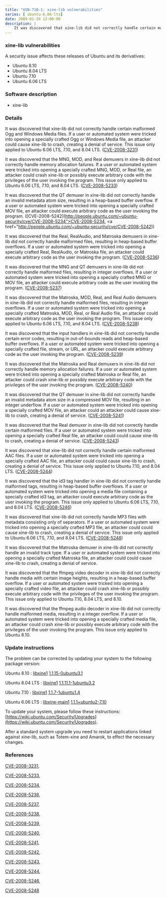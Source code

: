 ```yaml
---
title: "USN-710-1: xine-lib vulnerabilities"
series: [ ubuntu-6.06-lts]
date: 2009-01-26 12:00:00
description: |
    It was discovered that xine-lib did not correctly handle certain malformed Ogg and Windows Media files. If a user or automated system were tricked into opening a specially crafted Ogg or Windows Media file, an attacker could cause xine-lib to crash, creating a denial of service. This issue only applied to Ubuntu 6.06 LTS, 7.10, and 8.04 LTS. ([CVE-2008-3231](http://people.ubuntu.com/~ubuntu-security/cve/CVE-2008-3231))
--- 
```

 
### xine-lib vulnerabilities

A security issue affects these releases of Ubuntu and its derivatives:

* Ubuntu 8.10
* Ubuntu 8.04 LTS
* Ubuntu 7.10
* Ubuntu 6.06 LTS

### Software description

* xine-lib 

### Details

It was discovered that xine-lib did not correctly handle certain malformed Ogg and Windows Media files. If a user or automated system were tricked into opening a specially crafted Ogg or Windows Media file, an attacker could cause xine-lib to crash, creating a denial of service. This issue only applied to Ubuntu 6.06 LTS, 7.10, and 8.04 LTS. ([CVE-2008-3231](http://people.ubuntu.com/~ubuntu-security/cve/CVE-2008-3231))

It was discovered that the MNG, MOD, and Real demuxers in xine-lib did not correctly handle memory allocation failures. If a user or automated system were tricked into opening a specially crafted MNG, MOD, or Real file, an attacker could crash xine-lib or possibly execute arbitrary code with the privileges of the user invoking the program. This issue only applied to Ubuntu 6.06 LTS, 7.10, and 8.04 LTS. ([CVE-2008-5233](http://people.ubuntu.com/~ubuntu-security/cve/CVE-2008-5233))

It was discovered that the QT demuxer in xine-lib did not correctly handle an invalid metadata atom size, resulting in a heap-based buffer overflow. If a user or automated system were tricked into opening a specially crafted MOV file, an attacker could execute arbitrary code as the user invoking the program. ([CVE-2008-5242](http://people.ubuntu.com/~ubuntu-security/cve/CVE-2008-5234">CVE-2008-5234</a>, <a href="http://people.ubuntu.com/~ubuntu-security/cve/CVE-2008-5242))

It was discovered that the Real, RealAudio, and Matroska demuxers in xine-lib did not correctly handle malformed files, resulting in heap-based buffer overflows. If a user or automated system were tricked into opening a specially crafted Real, RealAudio, or Matroska file, an attacker could execute arbitrary code as the user invoking the program. ([CVE-2008-5236](http://people.ubuntu.com/~ubuntu-security/cve/CVE-2008-5236))

It was discovered that the MNG and QT demuxers in xine-lib did not correctly handle malformed files, resulting in integer overflows. If a user or automated system were tricked into opening a specially crafted MNG or MOV file, an attacker could execute arbitrary code as the user invoking the program. ([CVE-2008-5237](http://people.ubuntu.com/~ubuntu-security/cve/CVE-2008-5237))

It was discovered that the Matroska, MOD, Real, and Real Audio demuxers in xine-lib did not correctly handle malformed files, resulting in integer overflows. If a user or automated system were tricked into opening a specially crafted Matroska, MOD, Real, or Real Audio file, an attacker could execute arbitrary code as the user invoking the program. This issue only applied to Ubuntu 6.06 LTS, 7.10, and 8.04 LTS. ([CVE-2008-5238](http://people.ubuntu.com/~ubuntu-security/cve/CVE-2008-5238))

It was discovered that the input handlers in xine-lib did not correctly handle certain error codes, resulting in out-of-bounds reads and heap-based buffer overflows. If a user or automated system were tricked into opening a specially crafted file, stream, or URL, an attacker could execute arbitrary code as the user invoking the program. ([CVE-2008-5239](http://people.ubuntu.com/~ubuntu-security/cve/CVE-2008-5239))

It was discovered that the Matroska and Real demuxers in xine-lib did not correctly handle memory allocation failures. If a user or automated system were tricked into opening a specially crafted Matroska or Real file, an attacker could crash xine-lib or possibly execute arbitrary code with the privileges of the user invoking the program. ([CVE-2008-5240](http://people.ubuntu.com/~ubuntu-security/cve/CVE-2008-5240))

It was discovered that the QT demuxer in xine-lib did not correctly handle an invalid metadata atom size in a compressed MOV file, resulting in an integer underflow. If a user or automated system were tricked into opening a specially crafted MOV file, an attacker could an attacker could cause xine-lib to crash, creating a denial of service. ([CVE-2008-5241](http://people.ubuntu.com/~ubuntu-security/cve/CVE-2008-5241))

It was discovered that the Real demuxer in xine-lib did not correctly handle certain malformed files. If a user or automated system were tricked into opening a specially crafted Real file, an attacker could could cause xine-lib to crash, creating a denial of service. ([CVE-2008-5243](http://people.ubuntu.com/~ubuntu-security/cve/CVE-2008-5243))

It was discovered that xine-lib did not correctly handle certain malformed AAC files. If a user or automated system were tricked into opening a specially crafted AAC file, an attacker could could cause xine-lib to crash, creating a denial of service. This issue only applied to Ubuntu 7.10, and 8.04 LTS. ([CVE-2008-5244](http://people.ubuntu.com/~ubuntu-security/cve/CVE-2008-5244))

It was discovered that the id3 tag handler in xine-lib did not correctly handle malformed tags, resulting in heap-based buffer overflows. If a user or automated system were tricked into opening a media file containing a specially crafted id3 tag, an attacker could execute arbitrary code as the user invoking the program. This issue only applied to Ubuntu 6.06 LTS, 7.10, and 8.04 LTS. ([CVE-2008-5246](http://people.ubuntu.com/~ubuntu-security/cve/CVE-2008-5246))

It was discovered that xine-lib did not correctly handle MP3 files with metadata consisting only of separators. If a user or automated system were tricked into opening a specially crafted MP3 file, an attacker could could cause xine-lib to crash, creating a denial of service. This issue only applied to Ubuntu 6.06 LTS, 7.10, and 8.04 LTS. ([CVE-2008-5248](http://people.ubuntu.com/~ubuntu-security/cve/CVE-2008-5248))

It was discovered that the Matroska demuxer in xine-lib did not correctly handle an invalid track type. If a user or automated system were tricked into opening a specially crafted Matroska file, an attacker could could cause xine-lib to crash, creating a denial of service.

It was discovered that the ffmpeg video decoder in xine-lib did not correctly handle media with certain image heights, resulting in a heap-based buffer overflow. If a user or automated system were tricked into opening a specially crafted video file, an attacker could crash xine-lib or possibly execute arbitrary code with the privileges of the user invoking the program. This issue only applied to Ubuntu 7.10, 8.04 LTS, and 8.10.

It was discovered that the ffmpeg audio decoder in xine-lib did not correctly handle malformed media, resulting in a integer overflow. If a user or automated system were tricked into opening a specially crafted media file, an attacker could crash xine-lib or possibly execute arbitrary code with the privileges of the user invoking the program. This issue only applied to Ubuntu 8.10. 

### Update instructions

The problem can be corrected by updating your system to the following package version:

Ubuntu 8.10
 : [libxine1](https://launchpad.net/ubuntu/+source/xine-lib) <span> [1.1.15-0ubuntu3.1](https://launchpad.net/ubuntu/+source/xine-lib/1.1.15-0ubuntu3.1) </span> 

Ubuntu 8.04 LTS
 : [libxine1](https://launchpad.net/ubuntu/+source/xine-lib) <span> [1.1.11.1-1ubuntu3.2](https://launchpad.net/ubuntu/+source/xine-lib/1.1.11.1-1ubuntu3.2) </span> 

Ubuntu 7.10
 : [libxine1](https://launchpad.net/ubuntu/+source/xine-lib) <span> [1.1.7-1ubuntu1.4](https://launchpad.net/ubuntu/+source/xine-lib/1.1.7-1ubuntu1.4) </span> 

Ubuntu 6.06 LTS
 : [libxine-main1](https://launchpad.net/ubuntu/+source/xine-lib) <span> [1.1.1+ubuntu2-7.10](https://launchpad.net/ubuntu/+source/xine-lib/1.1.1+ubuntu2-7.10) </span> 

To update your system, please follow these instructions: [https://wiki.ubuntu.com/Security/Upgrades](https://wiki.ubuntu.com/Security/Upgrades).

After a standard system upgrade you need to restart applications linked against xine-lib, such as Totem-xine and Amarok, to effect the necessary changes. 

### References

 [CVE-2008-3231](http://people.ubuntu.com/~ubuntu-security/cve/CVE-2008-3231), 

 [CVE-2008-5233](http://people.ubuntu.com/~ubuntu-security/cve/CVE-2008-5233), 

 [CVE-2008-5234](http://people.ubuntu.com/~ubuntu-security/cve/CVE-2008-5234), 

 [CVE-2008-5236](http://people.ubuntu.com/~ubuntu-security/cve/CVE-2008-5236), 

 [CVE-2008-5237](http://people.ubuntu.com/~ubuntu-security/cve/CVE-2008-5237), 

 [CVE-2008-5238](http://people.ubuntu.com/~ubuntu-security/cve/CVE-2008-5238), 

 [CVE-2008-5239](http://people.ubuntu.com/~ubuntu-security/cve/CVE-2008-5239), 

 [CVE-2008-5240](http://people.ubuntu.com/~ubuntu-security/cve/CVE-2008-5240), 

 [CVE-2008-5241](http://people.ubuntu.com/~ubuntu-security/cve/CVE-2008-5241), 

 [CVE-2008-5242](http://people.ubuntu.com/~ubuntu-security/cve/CVE-2008-5242), 

 [CVE-2008-5243](http://people.ubuntu.com/~ubuntu-security/cve/CVE-2008-5243), 

 [CVE-2008-5244](http://people.ubuntu.com/~ubuntu-security/cve/CVE-2008-5244), 

 [CVE-2008-5246](http://people.ubuntu.com/~ubuntu-security/cve/CVE-2008-5246), 

 [CVE-2008-5248](http://people.ubuntu.com/~ubuntu-security/cve/CVE-2008-5248)
 
